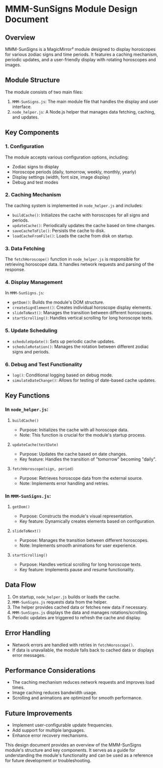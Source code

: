 # MMM-SunSigns Module Design Document

## Overview

MMM-SunSigns is a MagicMirror² module designed to display horoscopes for various zodiac signs and time periods. It features a caching mechanism, periodic updates, and a user-friendly display with rotating horoscopes and images.

## Module Structure

The module consists of two main files:
1. `MMM-SunSigns.js`: The main module file that handles the display and user interface.
2. `node_helper.js`: A Node.js helper that manages data fetching, caching, and updates.

## Key Components

### 1. Configuration

The module accepts various configuration options, including:
- Zodiac signs to display
- Horoscope periods (daily, tomorrow, weekly, monthly, yearly)
- Display settings (width, font size, image display)
- Debug and test modes

### 2. Caching Mechanism

The caching system is implemented in `node_helper.js` and includes:
- `buildCache()`: Initializes the cache with horoscopes for all signs and periods.
- `updateCache()`: Periodically updates the cache based on time changes.
- `saveCacheToFile()`: Persists the cache to disk.
- `loadCacheFromFile()`: Loads the cache from disk on startup.

### 3. Data Fetching

The `fetchHoroscope()` function in `node_helper.js` is responsible for retrieving horoscope data. It handles network requests and parsing of the response.

### 4. Display Management

In `MMM-SunSigns.js`:
- `getDom()`: Builds the module's DOM structure.
- `createSignElement()`: Creates individual horoscope display elements.
- `slideToNext()`: Manages the transition between different horoscopes.
- `startScrolling()`: Handles vertical scrolling for long horoscope texts.

### 5. Update Scheduling

- `scheduleUpdate()`: Sets up periodic cache updates.
- `scheduleRotation()`: Manages the rotation between different zodiac signs and periods.

### 6. Debug and Test Functionality

- `log()`: Conditional logging based on debug mode.
- `simulateDateChange()`: Allows for testing of date-based cache updates.

## Key Functions

### In `node_helper.js`:

1. `buildCache()`
   - Purpose: Initializes the cache with all horoscope data.
   - Note: This function is crucial for the module's startup process.

2. `updateCache(testDate)`
   - Purpose: Updates the cache based on date changes.
   - Key feature: Handles the transition of "tomorrow" becoming "daily".

3. `fetchHoroscope(sign, period)`
   - Purpose: Retrieves horoscope data from the external source.
   - Note: Implements error handling and retries.

### In `MMM-SunSigns.js`:

1. `getDom()`
   - Purpose: Constructs the module's visual representation.
   - Key feature: Dynamically creates elements based on configuration.

2. `slideToNext()`
   - Purpose: Manages the transition between different horoscopes.
   - Note: Implements smooth animations for user experience.

3. `startScrolling()`
   - Purpose: Handles vertical scrolling for long horoscope texts.
   - Key feature: Implements pause and resume functionality.

## Data Flow

1. On startup, `node_helper.js` builds or loads the cache.
2. `MMM-SunSigns.js` requests data from the helper.
3. The helper provides cached data or fetches new data if necessary.
4. `MMM-SunSigns.js` displays the data and manages rotations/scrolling.
5. Periodic updates are triggered to refresh the cache and display.

## Error Handling

- Network errors are handled with retries in `fetchHoroscope()`.
- If data is unavailable, the module falls back to cached data or displays error messages.

## Performance Considerations

- The caching mechanism reduces network requests and improves load times.
- Image caching reduces bandwidth usage.
- Scrolling and animations are optimized for smooth performance.

## Future Improvements

- Implement user-configurable update frequencies.
- Add support for multiple languages.
- Enhance error recovery mechanisms.

This design document provides an overview of the MMM-SunSigns module's structure and key components. It serves as a guide for understanding the module's functionality and can be used as a reference for future development or troubleshooting.
